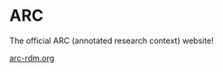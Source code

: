 # ARC

The official ARC (annotated research context) website!

[arc-rdm.org](https://www.arc-rdm.org)

